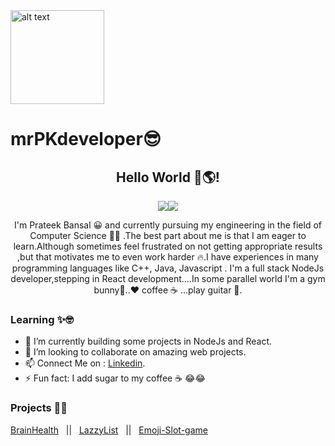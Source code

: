   
<img src="https://user-images.githubusercontent.com/46247882/87126810-77e5d000-c2aa-11ea-832f-70aa4fe394f9.gif" alt="alt text" width="150" height="150" />

#  mrPKdeveloper😎



<h2 align="center">  Hello World 👋🌎! </h2>
<p align="center">
<a href="https://www.linkedin.com/in/prateek-bansal-734b191a4?"></a><img src="https://img.shields.io/badge/-PrateekBansal-blue?style=flat-square&logo=Linkedin&logoColor=white&link=https://www.linkedin.com/in/prateek-bansal-734b191a4?"/><a href="mailto:pb10859@gmail.com"></a><img src="https://img.shields.io/badge/-pb10859@gmail.com-c14438?style=flat-square&logo=Gmail&logoColor=white&link=mailto:pb10859@gmail.com"/>
</p>
<p align="center">
I'm Prateek Bansal 😀 and currently pursuing my engineering in the field of Computer Science 👨‍💻 .The best part about me is that I am eager to learn.Although sometimes feel frustrated on not getting appropriate results ,but that motivates me to even work harder 🔥.I have experiences in many programming languages like C++, Java, Javascript . I'm a full stack NodeJs developer,stepping in React development....In some parallel world I'm a gym bunny💪..❤ coffee ☕ ...play guitar 🎸.  
</p>


### Learning ✨🤓
- 🌱 I’m currently building some projects in NodeJs and React.
- 👯 I’m looking to collaborate on amazing web projects. 
- 📫 Connect Me on : [Linkedin](https://www.linkedin.com/in/prateek-bansal-734b191a4?).
- ⚡ Fun fact: I add sugar to my coffee ☕ 😂😂

### Projects 👨‍💻
[BrainHealth](https://brain-health.herokuapp.com/) &nbsp;&nbsp;||&nbsp;&nbsp; [LazzyList](https://mrpkdeveloper.github.io/LAZZY-LIST-/) &nbsp;&nbsp;|| &nbsp;&nbsp;[Emoji-Slot-game](https://mrpkdeveloper.github.io/THE_MOOJI--SLOT-MACHINE-/)





<!--
**mrpkdeveloper/mrpkdeveloper** is a ✨ _special_ ✨ repository because its `README.md` (this file) appears on your GitHub profile.

Here are some ideas to get you started:

- 🔭 I’m currently working on ...
- 🌱 I’m currently learning ...
- 👯 I’m looking to collaborate on ...
- 🤔 I’m looking for help with ...
- 💬 Ask me about ...
- 📫 How to reach me: ...
- 😄 Pronouns: ...
- ⚡ Fun fact: ...
-->
